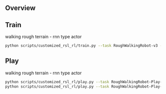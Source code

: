 ## Overview

## Train

walking rough terrain - rnn type actor

```bash
python scripts/customized_rsl_rl/train.py --task RoughWalkingRobot-v3 --num_envs 4096 --headless
```

## Play

walking rough terrain - rnn type actor

```bash
python scripts/customized_rsl_rl/play.py --task RoughWalkingRobot-Play-v3 --num_envs 1
python scripts/customized_rsl_rl/play.py --task RoughWalkingRobot-Play-v3 --num_envs 1 --load_run 2025-02-22_10-25-43 --checkpoint model_19999.pt
```
